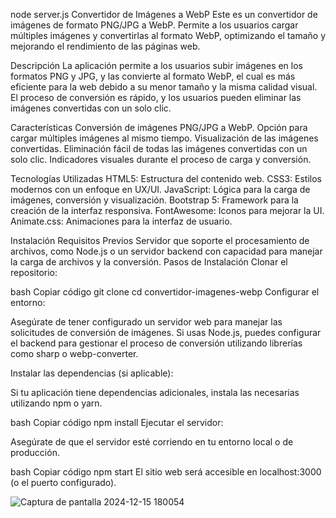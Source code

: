 node server.js
Convertidor de Imágenes a WebP
Este es un convertidor de imágenes de formato PNG/JPG a WebP. Permite a los usuarios cargar múltiples imágenes y convertirlas al formato WebP, optimizando el tamaño y mejorando el rendimiento de las páginas web.

Descripción
La aplicación permite a los usuarios subir imágenes en los formatos PNG y JPG, y las convierte al formato WebP, el cual es más eficiente para la web debido a su menor tamaño y la misma calidad visual. El proceso de conversión es rápido, y los usuarios pueden eliminar las imágenes convertidas con un solo clic.

Características
Conversión de imágenes PNG/JPG a WebP.
Opción para cargar múltiples imágenes al mismo tiempo.
Visualización de las imágenes convertidas.
Eliminación fácil de todas las imágenes convertidas con un solo clic.
Indicadores visuales durante el proceso de carga y conversión.

Tecnologías Utilizadas
HTML5: Estructura del contenido web.
CSS3: Estilos modernos con un enfoque en UX/UI.
JavaScript: Lógica para la carga de imágenes, conversión y visualización.
Bootstrap 5: Framework para la creación de la interfaz responsiva.
FontAwesome: Iconos para mejorar la UI.
Animate.css: Animaciones para la interfaz de usuario.

Instalación
Requisitos Previos
Servidor que soporte el procesamiento de archivos, como Node.js o un servidor backend con capacidad para manejar la carga de archivos y la conversión.
Pasos de Instalación
Clonar el repositorio:

bash
Copiar código
git clone 
cd convertidor-imagenes-webp
Configurar el entorno:

Asegúrate de tener configurado un servidor web para manejar las solicitudes de conversión de imágenes. Si usas Node.js, puedes configurar el backend para gestionar el proceso de conversión utilizando librerías como sharp o webp-converter.

Instalar las dependencias (si aplicable):

Si tu aplicación tiene dependencias adicionales, instala las necesarias utilizando npm o yarn.

bash
Copiar código
npm install
Ejecutar el servidor:

Asegúrate de que el servidor esté corriendo en tu entorno local o de producción.

bash
Copiar código
npm start
El sitio web será accesible en localhost:3000 (o el puerto configurado).

![Captura de pantalla 2024-12-15 180054](https://github.com/user-attachments/assets/93289ad6-b117-409d-9819-fab7c65219ed)
